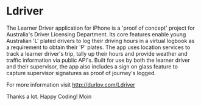 Ldriver
=======

The Learner Driver application for iPhone is a 'proof of concept' project for Australia's Driver Licensing Department.
Its core features enable young Australian 'L' plated drivers to log their driving hours in a virtual logbook as a requirement to obtain their 'P' plates.
The app uses location services to track a learner driver's trip, tally up their hours and provide weather and traffic information via public API's.
Built for use by both the learner driver and their supervisor, the app also includes a sign on glass feature to capture supervisor signatures as proof of journey's logged.

For more information visit http://durlov.com/Ldriver


Thanks a lot. 
Happy Coding!
Moin
